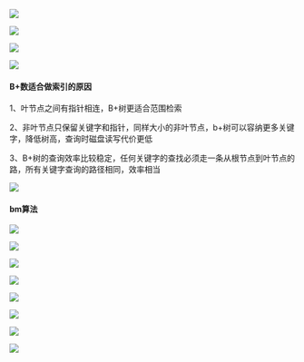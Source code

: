![](pic/爱奇艺20190704174918.png)

![](pic/爱奇艺20190704175127.png)

![](pic/爱奇艺20190704195344.png)

![](pic/爱奇艺20190704195557.png)

#### B+数适合做索引的原因

1、叶节点之间有指针相连，B+树更适合范围检索

2、非叶节点只保留关键字和指针，同样大小的非叶节点，b+树可以容纳更多关键字，降低树高，查询时磁盘读写代价更低

3、B+树的查询效率比较稳定，任何关键字的查找必须走一条从根节点到叶节点的路，所有关键字查询的路径相同，效率相当



![](pic/爱奇艺20190704202819.png)

#### bm算法

![](pic/爱奇艺20190705144648.png)

![](pic/爱奇艺20190705144745.png)

![](pic/爱奇艺20190705152447.png)

![](pic/爱奇艺20190705152641.png)

![](pic/爱奇艺20190705152834.png)

![](pic/爱奇艺20190705153114.png)

![](pic/爱奇艺20190705153354.png)

![](pic/爱奇艺20190705153457.png)

